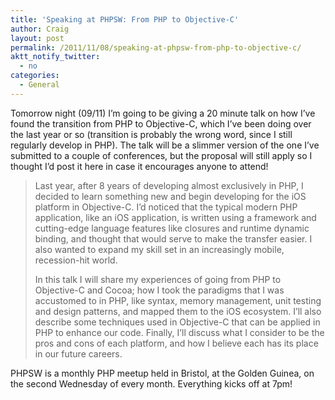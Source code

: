 ```yaml
---
title: 'Speaking at PHPSW: From PHP to Objective-C'
author: Craig
layout: post
permalink: /2011/11/08/speaking-at-phpsw-from-php-to-objective-c/
aktt_notify_twitter:
  - no
categories:
  - General
---
```

Tomorrow night (09/11) I&#8217;m going to be giving a 20 minute talk on how I&#8217;ve found the transition from PHP to Objective-C, which I&#8217;ve been doing over the last year or so (transition is probably the wrong word, since I still regularly develop in PHP). The talk will be a slimmer version of the one I&#8217;ve submitted to a couple of conferences, but the proposal will still apply so I thought I&#8217;d post it here in case it encourages anyone to attend!

> Last year, after 8 years of developing almost exclusively in PHP, I decided to learn something new and begin developing for the iOS platform in Objective-C. I&#8217;d noticed that the typical modern PHP application, like an iOS application, is written using a framework and cutting-edge language features like closures and runtime dynamic binding, and thought that would serve to make the transfer easier. I also wanted to expand my skill set in an increasingly mobile, recession-hit world.
> 
> In this talk I will share my experiences of going from PHP to Objective-C and Cocoa; how I took the paradigms that I was accustomed to in PHP, like syntax, memory management, unit testing and design patterns, and mapped them to the iOS ecosystem. I&#8217;ll also describe some techniques used in Objective-C that can be applied in PHP to enhance our code. Finally, I&#8217;ll discuss what I consider to be the pros and cons of each platform, and how I believe each has its place in our future careers.

PHPSW is a monthly PHP meetup held in Bristol, at the Golden Guinea, on the second Wednesday of every month. Everything kicks off at 7pm!